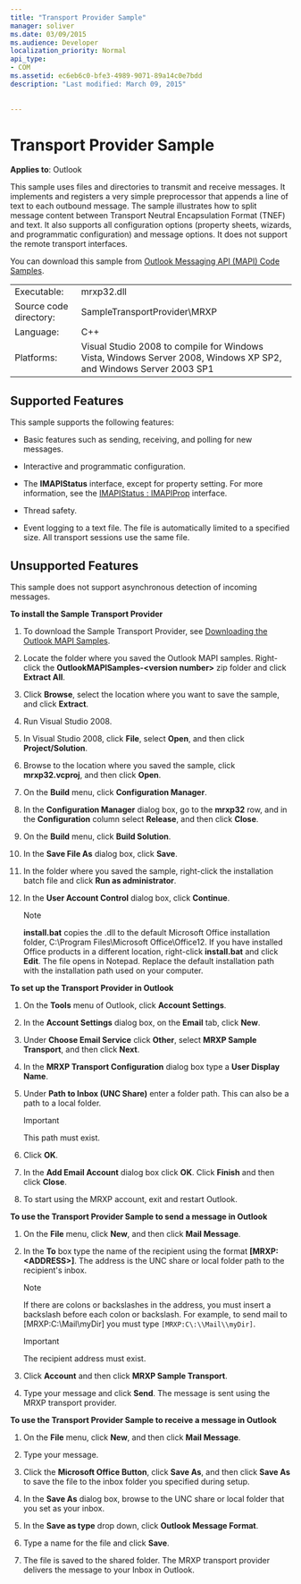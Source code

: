 ```yaml
---
title: "Transport Provider Sample"
manager: soliver
ms.date: 03/09/2015
ms.audience: Developer
localization_priority: Normal
api_type:
- COM
ms.assetid: ec6eb6c0-bfe3-4989-9071-89a14c0e7bdd
description: "Last modified: March 09, 2015"
 
 
---
```


# Transport Provider Sample

  
  
**Applies to**: Outlook 
  
This sample uses files and directories to transmit and receive messages. It implements and registers a very simple preprocessor that appends a line of text to each outbound message. The sample illustrates how to split message content between Transport Neutral Encapsulation Format (TNEF) and text. It also supports all configuration options (property sheets, wizards, and programmatic configuration) and message options. It does not support the remote transport interfaces. 
  
You can download this sample from [Outlook Messaging API (MAPI) Code Samples](http://go.microsoft.com/fwlink/?LinkId=129740).
  
|||
|:-----|:-----|
|Executable:  <br/> |mrxp32.dll  <br/> |
|Source code directory:  <br/> |SampleTransportProvider\MRXP  <br/> |
|Language:  <br/> |C++  <br/> |
|Platforms:  <br/> |Visual Studio 2008 to compile for Windows Vista, Windows Server 2008, Windows XP SP2, and Windows Server 2003 SP1  <br/> |
   
## Supported Features

This sample supports the following features:
  
- Basic features such as sending, receiving, and polling for new messages.
    
- Interactive and programmatic configuration.
    
- The **IMAPIStatus** interface, except for property setting. For more information, see the [IMAPIStatus : IMAPIProp](imapistatusimapiprop.md) interface. 
    
- Thread safety.
    
- Event logging to a text file. The file is automatically limited to a specified size. All transport sessions use the same file.
    
## Unsupported Features

This sample does not support asynchronous detection of incoming messages.
  
 **To install the Sample Transport Provider**
  
1. To download the Sample Transport Provider, see [Downloading the Outlook MAPI Samples](downloading-the-outlook-mapi-samples.md).
    
2. Locate the folder where you saved the Outlook MAPI samples. Right-click the **OutlookMAPISamples-\<version number\>** zip folder and click **Extract All**.
    
3. Click **Browse**, select the location where you want to save the sample, and click **Extract**.
    
4. Run Visual Studio 2008.
    
5. In Visual Studio 2008, click **File**, select **Open**, and then click **Project/Solution**.
    
6. Browse to the location where you saved the sample, click **mrxp32.vcproj**, and then click **Open**.
    
7. On the **Build** menu, click **Configuration Manager**.
    
8. In the **Configuration Manager** dialog box, go to the **mrxp32** row, and in the **Configuration** column select **Release**, and then click **Close**.
    
9. On the **Build** menu, click **Build Solution**.
    
10. In the **Save File As** dialog box, click **Save**.
    
11. In the folder where you saved the sample, right-click the installation batch file and click **Run as administrator**.
    
12. In the **User Account Control** dialog box, click **Continue**.
    
    > [!NOTE]
    > **install.bat** copies the .dll to the default Microsoft Office installation folder, C:\Program Files\Microsoft Office\Office12\. If you have installed Office products in a different location, right-click **install.bat** and click **Edit**. The file opens in Notepad. Replace the default installation path with the installation path used on your computer. 
  
 **To set up the Transport Provider in Outlook**
  
1. On the **Tools** menu of Outlook, click **Account Settings**.
    
2. In the **Account Settings** dialog box, on the **Email** tab, click **New**.
    
3. Under **Choose Email Service** click **Other**, select **MRXP Sample Transport**, and then click **Next**.
    
4. In the **MRXP Transport Configuration** dialog box type a **User Display Name**.
    
5. Under **Path to Inbox (UNC Share)** enter a folder path. This can also be a path to a local folder. 
    
    > [!IMPORTANT]
    > This path must exist. 
  
6. Click **OK**.
    
7. In the **Add Email Account** dialog box click **OK**. Click **Finish** and then click **Close**.
    
8. To start using the MRXP account, exit and restart Outlook.
    
 **To use the Transport Provider Sample to send a message in Outlook**
  
1. On the **File** menu, click **New**, and then click **Mail Message**.
    
2. In the **To** box type the name of the recipient using the format **[MRXP:\<ADDRESS\>]**. The address is the UNC share or local folder path to the recipient's inbox.
    
    > [!NOTE]
    > If there are colons or backslashes in the address, you must insert a backslash before each colon or backslash. For example, to send mail to [MRXP:C:\Mail\myDir] you must type  `[MRXP:C\:\\Mail\\myDir]`. 
  
    > [!IMPORTANT]
    > The recipient address must exist. 
  
3. Click **Account** and then click **MRXP Sample Transport**.
    
4. Type your message and click **Send**. The message is sent using the MRXP transport provider.
    
 **To use the Transport Provider Sample to receive a message in Outlook**
  
1. On the **File** menu, click **New**, and then click **Mail Message**.
    
2. Type your message.
    
3. Click the **Microsoft Office Button**, click **Save As**, and then click **Save As** to save the file to the inbox folder you specified during setup. 
    
4. In the **Save As** dialog box, browse to the UNC share or local folder that you set as your inbox. 
    
5. In the **Save as type** drop down, click **Outlook Message Format**.
    
6. Type a name for the file and click **Save**.
    
7. The file is saved to the shared folder. The MRXP transport provider delivers the message to your Inbox in Outlook.
    

